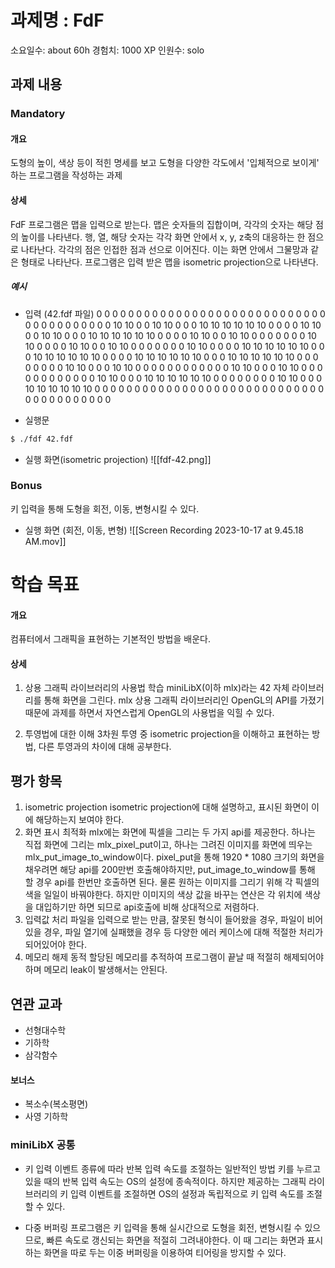 # 과제명 : FdF
소요일수: about 60h
경험치: 1000 XP
인원수: solo

## 과제 내용
### Mandatory
#### 개요
도형의 높이, 색상 등이 적힌 명세를 보고 도형을 다양한 각도에서 '입체적으로 보이게' 하는 프로그램을 작성하는 과제

#### 상세
FdF 프로그램은 맵을 입력으로 받는다. 맵은 숫자들의 집합이며, 각각의 숫자는 해당 점의 높이를 나타낸다.  행, 열, 해당 숫자는 각각 화면 안에서 x, y, z축의 대응하는 한 점으로 나타난다.
각각의 점은 인접한 점과 선으로 이어진다. 이는 화면 안에서 그물망과 같은 형태로 나타난다. 
프로그램은 입력 받은 맵을 isometric projection으로 나타낸다.

##### 예시
- 입력 (42.fdf 파일)
0  0  0  0  0  0  0  0  0  0  0  0  0  0  0  0  0  0  0
0  0  0  0  0  0  0  0  0  0  0  0  0  0  0  0  0  0  0
0  0 10 10  0  0 10 10  0  0  0 10 10 10 10 10 10  0  0
0  0 10 10  0  0 10 10  0  0  0 10 10 10 10 10 10  0  0
0  0 10 10  0  0 10 10  0  0  0  0  0  0  0 10 10  0  0
0  0 10 10  0  0 10 10  0  0  0  0  0  0  0 10 10  0  0
0  0 10 10 10 10 10 10  0  0  0 10 10 10 10 10 10  0  0
0  0 10 10 10 10 10 10  0  0  0 10 10 10 10 10 10  0  0
0  0  0  0  0  0 10 10  0  0  0 10 10  0  0  0  0  0  0
0  0  0  0  0  0 10 10  0  0  0 10 10  0  0  0  0  0  0
0  0  0  0  0  0 10 10  0  0  0 10 10 10 10 10 10  0  0
0  0  0  0  0  0 10 10  0  0  0 10 10 10 10 10 10  0  0
0  0  0  0  0  0  0  0  0  0  0  0  0  0  0  0  0  0  0
0  0  0  0  0  0  0  0  0  0  0  0  0  0  0  0  0  0  0

- 실행문
``` bash
$ ./fdf 42.fdf
```

- 실행 화면(isometric projection)
![[fdf-42.png]]


### Bonus

키 입력을 통해 도형을 회전, 이동, 변형시킬 수 있다.

- 실행 화면 (회전, 이동, 변형)
![[Screen Recording 2023-10-17 at 9.45.18 AM.mov]]



# 학습 목표
#### 개요 
컴퓨터에서 그래픽을 표현하는 기본적인 방법을 배운다. 

#### 상세 
1. 상용 그래픽 라이브러리의 사용법 학습
miniLibX(이하 mlx)라는 42 자체 라이브러리를 통해 화면을 그린다. mlx 상용 그래픽 라이브러리인 OpenGL의 API를 가졌기 때문에 과제를 하면서 자연스럽게 OpenGL의 사용법을 익힐 수 있다. 

2. 투영법에 대한 이해
3차원 투영 중 isometric projection을 이해하고 표현하는 방법, 다른 투영과의 차이에 대해 공부한다. 

## 평가 항목

1. isometric projection
isometric projection에 대해 설명하고, 표시된 화면이 이에 해당하는지 보여야 한다.
2. 화면 표시 최적화
mlx에는 화면에 픽셀을 그리는 두 가지 api를 제공한다. 
하나는 직접 화면에 그리는 mlx_pixel_put이고, 하나는 그려진 이미지를 화면에 띄우는 mlx_put_image_to_window이다. 
pixel_put을 통해 1920 * 1080 크기의 화면을 채우려면 해당 api를 200만번 호출해야하지만, put_image_to_window를 통해 할 경우 api를 한번만 호출하면 된다.
물론 원하는 이미지를 그리기 위해 각 픽셀의 색을 일일이 바꿔야한다. 하지만 이미지의 색상 값을 바꾸는 연산은 각 위치에 색상을 대입하기만 하면 되므로 api호출에 비해 상대적으로 저렴하다. 
3. 입력값 처리
파일을 입력으로 받는 만큼, 잘못된 형식이 들어왔을 경우, 파일이 비어있을 경우, 파일 열기에 실패했을 경우 등 다양한 에러 케이스에 대해 적절한 처리가 되어있어야 한다.
4. 메모리 해제
동적 할당된 메모리를 추적하여 프로그램이 끝날 때 적절히 해제되어야 하며 메모리 leak이 발생해서는 안된다. 

## 연관 교과
- 선형대수학
- 기하학
- 삼각함수

#### 보너스 
- 복소수(복소평면)
- 사영 기하학

### miniLibX 공통

-  키 입력 이벤트 종류에 따라 반복 입력 속도를 조절하는 일반적인 방법
키를 누르고 있을 때의 반복 입력 속도는 OS의 설정에 종속적이다. 하지만 제공하는 그래픽 라이브러리의 키 입력 이벤트를 조절하면 OS의 설정과 독립적으로 키 입력 속도를 조절할 수 있다.

-  다중 버퍼링
프로그램은 키 입력을 통해 실시간으로 도형을 회전, 변형시킬 수 있으므로, 빠른 속도로 갱신되는 화면을 적절히 그려내야한다. 이 때 그리는 화면과 표시하는 화면을 따로 두는 이중 버퍼링을 이용하여 티어링을 방지할 수 있다.